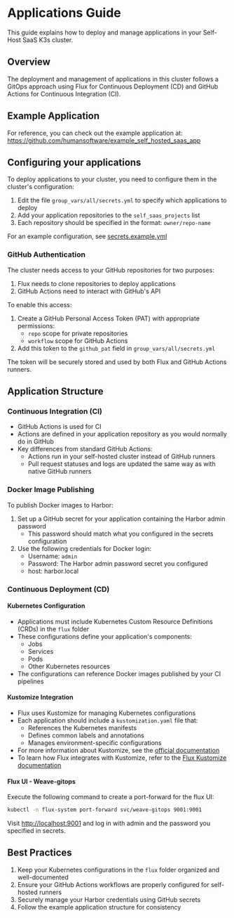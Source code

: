 # Applications Guide

This guide explains how to deploy and manage applications in your Self-Host SaaS K3s cluster.

## Overview

The deployment and management of applications in this cluster follows a GitOps approach using Flux for Continuous Deployment (CD) and GitHub Actions for Continuous Integration (CI).

## Example Application

For reference, you can check out the example application at:
https://github.com/humansoftware/example_self_hosted_saas_app


## Configuring your applications

To deploy applications to your cluster, you need to configure them in the cluster's configuration:

1. Edit the file `group_vars/all/secrets.yml` to specify which applications to deploy
2. Add your application repositories to the `self_saas_projects` list
3. Each repository should be specified in the format: `owner/repo-name`

For an example configuration, see [secrets.example.yml](..https://github.com/humansoftware/self-host-saas-k3s/blob/main/group_vars/all/secrets.example.yml)

### GitHub Authentication

The cluster needs access to your GitHub repositories for two purposes:
1. Flux needs to clone repositories to deploy applications
2. GitHub Actions need to interact with GitHub's API

To enable this access:
1. Create a GitHub Personal Access Token (PAT) with appropriate permissions:
   - `repo` scope for private repositories
   - `workflow` scope for GitHub Actions
2. Add this token to the `github_pat` field in `group_vars/all/secrets.yml`

The token will be securely stored and used by both Flux and GitHub Actions runners.

## Application Structure

### Continuous Integration (CI)
- GitHub Actions is used for CI
- Actions are defined in your application repository as you would normally do in GitHub
- Key differences from standard GitHub Actions:
  - Actions run in your self-hosted cluster instead of GitHub runners
  - Pull request statuses and logs are updated the same way as with native GitHub runners

### Docker Image Publishing

To publish Docker images to Harbor:

1. Set up a GitHub secret for your application containing the Harbor admin password
   - This password should match what you configured in the secrets configuration
2. Use the following credentials for Docker login:
   - Username: `admin`
   - Password: The Harbor admin password secret you configured
   - host: harbor.local

### Continuous Deployment (CD)

#### Kubernetes Configuration
- Applications must include Kubernetes Custom Resource Definitions (CRDs) in the `flux` folder
- These configurations define your application's components:
  - Jobs
  - Services
  - Pods
  - Other Kubernetes resources
- The configurations can reference Docker images published by your CI pipelines

#### Kustomize Integration
- Flux uses Kustomize for managing Kubernetes configurations
- Each application should include a `kustomization.yaml` file that:
  - References the Kubernetes manifests
  - Defines common labels and annotations
  - Manages environment-specific configurations
- For more information about Kustomize, see the [official documentation](https://kustomize.io/)
- To learn how Flux integrates with Kustomize, refer to the [Flux Kustomize documentation](https://fluxcd.io/flux/components/kustomize/)

#### Flux UI - Weave-gitops

Execute the following command to create a port-forward for the flux UI:
```bash
kubectl -n flux-system port-forward svc/weave-gitops 9001:9001
```

Visit [http://localhost:9001](http://localhost:9001) and log in with admin and the password you specified in secrets.

## Best Practices

1. Keep your Kubernetes configurations in the `flux` folder organized and well-documented
2. Ensure your GitHub Actions workflows are properly configured for self-hosted runners
3. Securely manage your Harbor credentials using GitHub secrets
4. Follow the example application structure for consistency